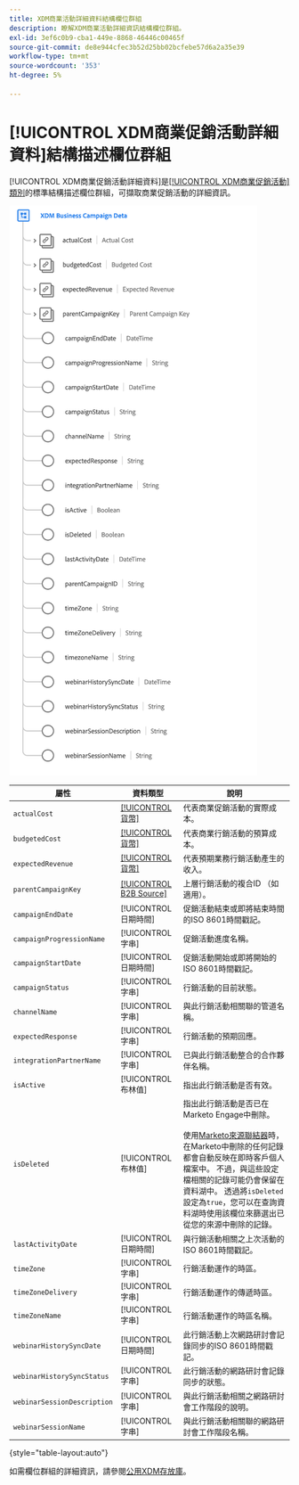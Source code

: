 ```yaml
---
title: XDM商業活動詳細資料結構欄位群組
description: 瞭解XDM商業活動詳細資訊結構欄位群組。
exl-id: 3ef6c0b9-cba1-449e-8868-46446c00465f
source-git-commit: de8e944cfec3b52d25bb02bcfebe57d6a2a35e39
workflow-type: tm+mt
source-wordcount: '353'
ht-degree: 5%

---
```


# [!UICONTROL XDM商業促銷活動詳細資料]結構描述欄位群組

[!UICONTROL XDM商業促銷活動詳細資料]是[[!UICONTROL XDM商業促銷活動]類別](../../classes/b2b/business-campaign.md)的標準結構描述欄位群組，可擷取商業促銷活動的詳細資訊。

![&#x200B; XDM商業活動詳細資訊欄位群組在UI中的結構](../../images/field-groups/b2b/business-campaign-details.png)

| 屬性 | 資料類型 | 說明 |
| --- | --- | --- |
| `actualCost` | [[!UICONTROL 貨幣]](../../data-types/currency.md) | 代表商業促銷活動的實際成本。 |
| `budgetedCost` | [[!UICONTROL 貨幣]](../../data-types/currency.md) | 代表商業行銷活動的預算成本。 |
| `expectedRevenue` | [[!UICONTROL 貨幣]](../../data-types/currency.md) | 代表預期業務行銷活動產生的收入。 |
| `parentCampaignKey` | [[!UICONTROL B2B Source]](../../data-types/b2b-source.md) | 上層行銷活動的複合ID （如適用）。 |
| `campaignEndDate` | [!UICONTROL 日期時間] | 促銷活動結束或即將結束時間的ISO 8601時間戳記。 |
| `campaignProgressionName` | [!UICONTROL 字串] | 促銷活動進度名稱。 |
| `campaignStartDate` | [!UICONTROL 日期時間] | 促銷活動開始或即將開始的ISO 8601時間戳記。 |
| `campaignStatus` | [!UICONTROL 字串] | 行銷活動的目前狀態。 |
| `channelName` | [!UICONTROL 字串] | 與此行銷活動相關聯的管道名稱。 |
| `expectedResponse` | [!UICONTROL 字串] | 行銷活動的預期回應。 |
| `integrationPartnerName` | [!UICONTROL 字串] | 已與此行銷活動整合的合作夥伴名稱。 |
| `isActive` | [!UICONTROL 布林值] | 指出此行銷活動是否有效。 |
| `isDeleted` | [!UICONTROL 布林值] | 指出此行銷活動是否已在Marketo Engage中刪除。<br><br>使用[Marketo來源聯結器](../../../sources/connectors/adobe-applications/marketo/marketo.md)時，在Marketo中刪除的任何記錄都會自動反映在即時客戶個人檔案中。 不過，與這些設定檔相關的記錄可能仍會保留在資料湖中。 透過將`isDeleted`設定為`true`，您可以在查詢資料湖時使用該欄位來篩選出已從您的來源中刪除的記錄。 |
| `lastActivityDate` | [!UICONTROL 日期時間] | 與行銷活動相關之上次活動的ISO 8601時間戳記。 |
| `timeZone` | [!UICONTROL 字串] | 行銷活動運作的時區。 |
| `timeZoneDelivery` | [!UICONTROL 字串] | 行銷活動運作的傳遞時區。 |
| `timeZoneName` | [!UICONTROL 字串] | 行銷活動運作的時區名稱。 |
| `webinarHistorySyncDate` | [!UICONTROL 日期時間] | 此行銷活動上次網路研討會記錄同步的ISO 8601時間戳記。 |
| `webinarHistorySyncStatus` | [!UICONTROL 字串] | 此行銷活動的網路研討會記錄同步的狀態。 |
| `webinarSessionDescription` | [!UICONTROL 字串] | 與此行銷活動相關之網路研討會工作階段的說明。 |
| `webinarSessionName` | [!UICONTROL 字串] | 與此行銷活動相關聯的網路研討會工作階段名稱。 |

{style="table-layout:auto"}

如需欄位群組的詳細資訊，請參閱[公用XDM存放庫](https://github.com/adobe/xdm/blob/master/components/fieldgroups/campaign/campaign-details.schema.json)。
